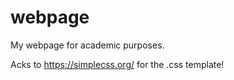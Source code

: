 # webpage
My webpage for academic purposes. 

Acks to https://simplecss.org/ for the .css template!
